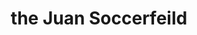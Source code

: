 ---
pid: llp580
title: the Juan Soccerfeild
location_transcription: New Jersey
coordinates: "[-74.429064657294, 40.127345540859]"
zipcode: 
gen_neighborhood: 
neighborhood: 
outside_phl: 
age: '13'
age_range: 13-19
instagram: 
image_file_name: llp_580.jpg
proposal_transcription: a hold soccer feid only the people that name Juan
topic: Sports
topic_summary: '0'
type: Space,Park,Playground
keywords_other: soccer, juan, me
credit: Juan Salinas
image_labels: 
twitter: 
facebook: 
permalink: "/monuments/llp580/"
layout: item-page
---